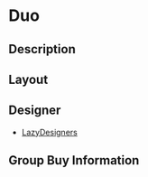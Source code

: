 # Duo

## Description

## Layout

## Designer
- [LazyDesigners](https://lazydesigners.cn/)

## Group Buy Information
